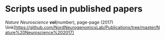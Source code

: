 # Scripts used in published papers

*Nature Neuroscience* **vol**(number), page-page (2017) \link[https://github.com/NordNeurogenomicsLab/Publications/tree/master/Nature%20Neuroscience%202017]

